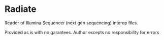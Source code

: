 Radiate
=======

Reader of Illumina Sequencer (next gen sequencing) interop files. 

Provided as is with no garantees.
Author excepts no responsibility for errors

